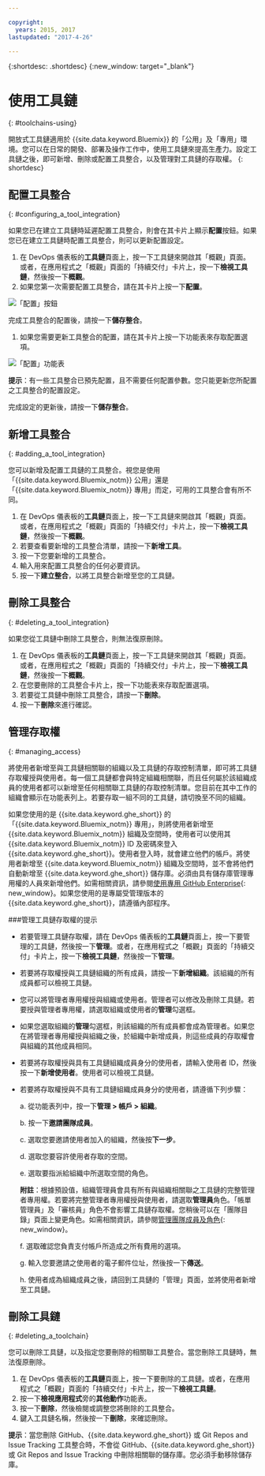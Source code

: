 ```yaml
---

copyright:
  years: 2015, 2017
lastupdated: "2017-4-26"

---
```


{:shortdesc: .shortdesc}
{:new_window: target="_blank"}

# 使用工具鏈
{: #toolchains-using}

開放式工具鏈適用於 {{site.data.keyword.Bluemix}} 的「公用」及「專用」環境。您可以在日常的開發、部署及操作工作中，使用工具鏈來提高生產力。設定工具鏈之後，即可新增、刪除或配置工具整合，以及管理對工具鏈的存取權。
{: shortdesc}

## 配置工具整合
{: #configuring_a_tool_integration}

如果您已在建立工具鏈時延遲配置工具整合，則會在其卡片上顯示**配置**按鈕。如果您已在建立工具鏈時配置工具整合，則可以更新配置設定。

1. 在 DevOps 儀表板的**工具鏈**頁面上，按一下工具鏈來開啟其「概觀」頁面。或者，在應用程式之「概觀」頁面的「持續交付」卡片上，按一下**檢視工具鏈**，然後按一下**概觀**。
1. 如果您第一次需要配置工具整合，請在其卡片上按一下**配置**。

  ![「配置」按鈕](images/toolchain_tile_configure.png)

 完成工具整合的配置後，請按一下**儲存整合**。

1. 如果您需要更新工具整合的配置，請在其卡片上按一下功能表來存取配置選項。

  ![「配置」功能表](images/toolchain_tile_menu.png)

 **提示**：有一些工具整合已預先配置，且不需要任何配置參數。您只能更新您所配置之工具整合的配置設定。

 完成設定的更新後，請按一下**儲存整合**。

## 新增工具整合
{: #adding_a_tool_integration}

您可以新增及配置工具鏈的工具整合。視您是使用「{{site.data.keyword.Bluemix_notm}} 公用」還是「{{site.data.keyword.Bluemix_notm}} 專用」而定，可用的工具整合會有所不同。

1. 在 DevOps 儀表板的**工具鏈**頁面上，按一下工具鏈來開啟其「概觀」頁面。或者，在應用程式之「概觀」頁面的「持續交付」卡片上，按一下**檢視工具鏈**，然後按一下**概觀**。
1. 若要查看要新增的工具整合清單，請按一下**新增工具**。
1. 按一下您要新增的工具整合。
1. 輸入用來配置工具整合的任何必要資訊。
1. 按一下**建立整合**，以將工具整合新增至您的工具鏈。

## 刪除工具整合
{: #deleting_a_tool_integration}

如果您從工具鏈中刪除工具整合，則無法復原刪除。

1. 在 DevOps 儀表板的**工具鏈**頁面上，按一下工具鏈來開啟其「概觀」頁面。或者，在應用程式之「概觀」頁面的「持續交付」卡片上，按一下**檢視工具鏈**，然後按一下**概觀**。
1. 在您要刪除的工具整合卡片上，按一下功能表來存取配置選項。
1. 若要從工具鏈中刪除工具整合，請按一下**刪除**。
1. 按一下**刪除**來進行確認。  

## 管理存取權
{: #managing_access}

將使用者新增至與工具鏈相關聯的組織以及工具鏈的存取控制清單，即可將工具鏈存取權授與使用者。每一個工具鏈都會與特定組織相關聯，而且任何屬於該組織成員的使用者都可以新增至任何相關聯工具鏈的存取控制清單。您目前在其中工作的組織會顯示在功能表列上。若要存取一組不同的工具鏈，請切換至不同的組織。

如果您使用的是 {{site.data.keyword.ghe_short}} 的「{{site.data.keyword.Bluemix_notm}} 專用」，則將使用者新增至 {{site.data.keyword.Bluemix_notm}} 組織及空間時，使用者可以使用其 {{site.data.keyword.Bluemix_notm}} ID 及密碼來登入 {{site.data.keyword.ghe_short}}。使用者登入時，就會建立他們的帳戶。將使用者新增至 {{site.data.keyword.Bluemix_notm}} 組織及空間時，並不會將他們自動新增至 {{site.data.keyword.ghe_short}} 儲存庫。必須由具有儲存庫管理專用權的人員來新增他們。如需相關資訊，請參閱[使用專用 GitHub Enterprise](/docs/services/ghededicated/index.html){: new_window}。如果您使用的是專屬受管理版本的 {{site.data.keyword.ghe_short}}，請遵循內部程序。

###管理工具鏈存取權的提示

* 若要管理工具鏈存取權，請在 DevOps 儀表板的**工具鏈**頁面上，按一下要管理的工具鏈，然後按一下**管理**。或者，在應用程式之「概觀」頁面的「持續交付」卡片上，按一下**檢視工具鏈**，然後按一下**管理**。

* 若要將存取權授與工具鏈組織的所有成員，請按一下**新增組織**。該組織的所有成員都可以檢視工具鏈。

* 您可以將管理者專用權授與組織或使用者。管理者可以修改及刪除工具鏈。若要授與管理者專用權，請選取組織或使用者的**管理**勾選框。

* 如果您選取組織的**管理**勾選框，則該組織的所有成員都會成為管理者。如果您在將管理者專用權授與組織之後，於組織中新增成員，則這些成員的存取權會與組織的其他成員相同。

* 若要將存取權授與具有工具鏈組織成員身分的使用者，請輸入使用者 ID，然後按一下**新增使用者**。使用者可以檢視工具鏈。

* 若要將存取權授與不具有工具鏈組織成員身分的使用者，請遵循下列步驟：

   a. 從功能表列中，按一下**管理 > 帳戶 > 組織**。

   b. 按一下**邀請團隊成員**。
   
   c. 選取您要邀請使用者加入的組織，然後按**下一步**。
   
   d. 選取您要容許使用者存取的空間。
   
   e. 選取要指派給組織中所選取空間的角色。 
   
     **附註**：根據預設值，組織管理員會具有所有與組織相關聯之工具鏈的完整管理者專用權。若要將完整管理者專用權授與使用者，請選取**管理員**角色。「帳單管理員」及「審核員」角色不會影響工具鏈存取權。您稍後可以在「團隊目錄」頁面上變更角色。如需相關資訊，請參閱[管理團隊成員及角色](/docs/admin/users_roles.html){: new_window}。
   
   f. 選取確認您負責支付帳戶所造成之所有費用的選項。
   
   g. 輸入您要邀請之使用者的電子郵件位址，然後按一下**傳送**。

   h. 使用者成為組織成員之後，請回到工具鏈的「管理」頁面，並將使用者新增至工具鏈。  


## 刪除工具鏈
{: #deleting_a_toolchain}

您可以刪除工具鏈，以及指定您要刪除的相關聯工具整合。當您刪除工具鏈時，無法復原刪除。

1. 在 DevOps 儀表板的**工具鏈**頁面上，按一下要刪除的工具鏈。或者，在應用程式之「概觀」頁面的「持續交付」卡片上，按一下**檢視工具鏈**。
1. 按一下**檢視應用程式**旁的**其他動作**功能表。
1. 按一下**刪除**，然後檢閱或調整您將刪除的工具整合。
1. 鍵入工具鏈名稱，然後按一下**刪除**，來確認刪除。  

 **提示**：當您刪除 GitHub、{{site.data.keyword.ghe_short}} 或 Git Repos and Issue Tracking 工具整合時，不會從 GitHub、{{site.data.keyword.ghe_short}} 或 Git Repos and Issue Tracking 中刪除相關聯的儲存庫。您必須手動移除儲存庫。

